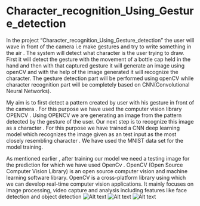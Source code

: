 # Character_recognition_Using_Gesture_detection
In the project “Character_recognition_Using_Gesture_detection” the user will wave in front of the camera i.e make gestures and try to write something in the air . The system will detect what character is the user trying to draw. First it will detect the gesture with the movement of a bottle cap held in the hand and then with that captured gesture it will generate an image using openCV and with the help of the image generated it will recognize the character. The gesture detection part will be performed using openCV while character recognition part will be completely based on CNN(Convolutional Neural Networks).



My aim is to first detect a pattern created by user with his gesture in front of the camera . For this purpose we have used the computer vision library OPENCV . Using OPENCV we are generating an image from the pattern detected by the gesture of the user. Our next step is to recognize this image as a character . For this purpose we have trained a CNN deep learning model which recognizes the image given as an test input as the most closely resembling character . We have used the MNIST data set for the model training.



As mentioned earlier , after training our model we need a testing image for the prediction for which we have used OpenCv . OpenCV (Open Source Computer Vision Library) is an open source computer vision and machine learning software library. OpenCV is a cross-platform library using which we can develop real-time computer vision applications. It mainly focuses on image processing, video capture and analysis including features like face detection and object detection
![Alt text](Sample1.png)
![Alt text](/relative/path/to/sample2.jpg?raw=true "Sample2")
![Alt text](/relative/path/to/sample3.jpg?raw=true "Sample3")
